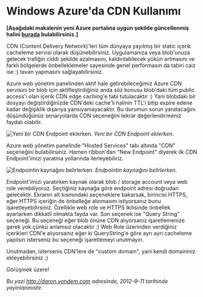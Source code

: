 # Windows Azure'da CDN Kullanımı 

**[Aşağıdaki makalenin yeni Azure portalına uygun
şekilde güncellenmiş halini
[burada](http://daron.yondem.com/software/post/Microsoft_Azure_CDN_Kullanimi)
bulabilirsiniz.]**

CDN (Content Delivery Network)'leri tüm dünyaya yayılmış bir static
içerik cacheleme servisi olarak düşünebilirsiniz. Uygulamanıza veya
blob'unuza gelecek trafiğin ciddi şekilde azalmasını, kaldırılabilecek
yükün artmasını ve farklı bölgelerde önbelleklemeler sayesinde genel
performasın da tabiri caiz ise :) tavan yapmasını sağlayabilirsiniz.

Azure web yönetim panelinden aktif hale getirebileceğimiz Azure CDN
servisini bir blob için aktifleştirdiğiniz anda söz konusu blob'daki tüm
public access'i olan içerik CDN edge caching'e tabi tutulacaktır :) Yani
blobdaki bir dosyayı değiştirdiğinizde CDN'deki cache'li halinin TTL'i
bitip expire edene kadar değişiklik dışarıya yansıyamayacaktır. Bu
durumun sorun yaratacağını düşündüğünüz senaryolarda CDN seçeneğini
tekrar değerlendirmeniz faydalı olabilir.

![Yeni bir CDN Endpoint
eklerken.](../media/Windows_Azure_da_CDN_Kullanimi/cdn.png)
*Yeni bir CDN Endpoint eklerken.*

Azure web yönetim panelinde "Hosted Services" tabı altında "CDN"
seçeneğini bulabilirsiniz. Hemen ribbon'dan "New Endpoint" diyerek ilk
CDN Endpoint'imizi yaratma yollarında ilerleyebiliriz.

![Endpointin kaynağını
belirlerken.](../media/Windows_Azure_da_CDN_Kullanimi/cdn2.png)
*Endpointin kaynağını belirlerken.*

Endpoint'imizi yaratırken kaynak olarak blob / storage account veya web
role verebiliyoruz. Seçtiğiniz kaynağa göre endpoint adresi doğrudan
gelecektir. Ekranın alt kısmındaki seçeneklere bakarsak, birincisi
HTTPS, eğer HTTPS içeriğin de önbelleğe alınmasını istiyorsanız bunu
işaretleyebilirsiniz. Özellikle web role ve HTTPS ikilisinde önbellek
ayarlarken dikkatli olmakta fayda var. Son seçenek ise "Query String"
seçeneği. Bu seçeneği eğer blob önüne CDN alıyorsanız işaretlemenize
gerek yok çünkü anlamsız olacaktır :) Web Role üzerinden verdiğiniz
içerikleri CDN'e alıyorsanız eğer ki QueryString'e göre ayrı ayrı
cacheleme yapılsın isterseniz bu seçeneği işaretlemeyi unutmayın.

Unutmadan, istersenis CDN'lere de "custom domain", yani kendi domaininiz
ekleyebilirsiniz ;)

Görüşmek üzere!


*Bu yazi http://daron.yondem.com adresinde, 2012-9-11 tarihinde yayinlanmistir.*